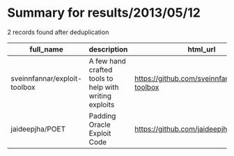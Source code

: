 
# Summary for results/2013/05/12
    
2 records found after deduplication

| full_name | description | html_url | matched_list | matched_count | pushed_at | size | stargazers_count | language | forks_count | vul_ids |
|------------------------------|--------------------------------------------------------|-------------------------------------------------|----------------|-----------------|---------------------------|--------|--------------------|------------|---------------|-----------|
| sveinnfannar/exploit-toolbox | A few hand crafted tools to help with writing exploits | https://github.com/sveinnfannar/exploit-toolbox | ['exploit'] | 1 | 2013-05-12 15:33:33+00:00 | 148 | 1 | Assembly | 0 | [] |
| jaideepjha/POET | Padding Oracle Exploit Code | https://github.com/jaideepjha/POET | ['exploit'] | 1 | 2013-05-12 07:38:50+00:00 | 104 | 2 | Python | 1 | [] |
